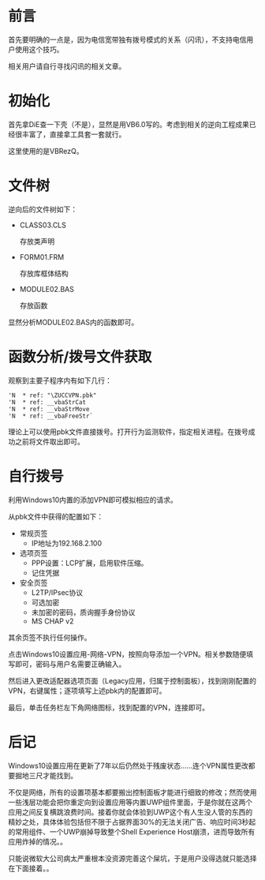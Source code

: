# 前言
首先要明确的一点是，因为电信宽带独有拨号模式的关系（闪讯），不支持电信用户使用这个技巧。

相关用户请自行寻找闪讯的相关文章。


# 初始化

首先拿DiE查一下壳（不是），显然是用VB6.0写的。考虑到相关的逆向工程成果已经很丰富了，直接拿工具套一套就行。

这里使用的是VBRezQ。

#  文件树

逆向后的文件树如下：

-  CLASS03.CLS

    存放类声明
-  FORM01.FRM

    存放库框体结构
-  MODULE02.BAS

    存放函数

显然分析MODULE02.BAS内的函数即可。


# 函数分析/拨号文件获取

观察到主要子程序内有如下几行：

```
'N  * ref: "\ZUCCVPN.pbk"
'N  * ref: __vbaStrCat
'N  * ref: __vbaStrMove
'N  * ref: __vbaFreeStr`
```
理论上可以使用pbk文件直接拨号。打开行为监测软件，指定相关进程。在拨号成功之前将文件取出即可。



#  自行拨号

利用Windows10内置的添加VPN即可模拟相应的请求。

从pbk文件中获得的配置如下：

- 常规页签
    -  IP地址为192.168.2.100
- 选项页签
  - PPP设置：LCP扩展，启用软件压缩。
  - 记住凭据
- 安全页签
  - L2TP/IPsec协议
  - 可选加密
  - 未加密的密码，质询握手身份协议
  - MS CHAP v2

其余页签不执行任何操作。

点击Windows10设置应用-网络-VPN，按照向导添加一个VPN。相关参数随便填写即可，密码与用户名需要正确输入。

然后进入更改适配器选项页面（Legacy应用，归属于控制面板），找到刚刚配置的VPN，右键属性；逐项填写上述pbk内的配置即可。

最后，单击任务栏左下角网络图标，找到配置的VPN，连接即可。


#  后记

Windows10设置应用在更新了7年以后仍然处于残废状态……连个VPN属性更改都要掘地三尺才能找到。

不仅是网络，所有的设置项基本都要搬出控制面板才能进行细致的修改；然而使用一些浅层功能会把你重定向到设置应用等内置UWP组件里面，于是你就在这两个应用之间反复横跳浪费时间。接着你就会体验到UWP这个有人生没人管的东西的精妙之处，具体体验包括但不限于占据界面30%的无法关闭广告、响应时间3秒起的常用组件、一个UWP崩掉导致整个Shell Experience Host崩溃，进而导致所有应用炸掉的情况。。

只能说微软大公司病太严重根本没资源完善这个屎坑，于是用户没得选就只能选择在下面接着。。
